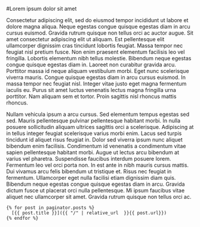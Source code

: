 #Lorem ipsum dolor sit amet

Consectetur adipiscing elit, sed do eiusmod tempor incididunt ut labore et dolore magna aliqua. Neque egestas congue quisque egestas diam in arcu cursus euismod. Gravida rutrum quisque non tellus orci ac auctor augue. Sit amet consectetur adipiscing elit ut aliquam. Est pellentesque elit ullamcorper dignissim cras tincidunt lobortis feugiat. Massa tempor nec feugiat nisl pretium fusce. Non enim praesent elementum facilisis leo vel fringilla. Lobortis elementum nibh tellus molestie. Bibendum neque egestas congue quisque egestas diam in. Laoreet non curabitur gravida arcu. Porttitor massa id neque aliquam vestibulum morbi. Eget nunc scelerisque viverra mauris. Congue quisque egestas diam in arcu cursus euismod. In massa tempor nec feugiat nisl. Integer vitae justo eget magna fermentum iaculis eu. Purus sit amet luctus venenatis lectus magna fringilla urna porttitor. Nam aliquam sem et tortor. Proin sagittis nisl rhoncus mattis rhoncus.

Nullam vehicula ipsum a arcu cursus. Sed elementum tempus egestas sed sed. Mauris pellentesque pulvinar pellentesque habitant morbi. In nulla posuere sollicitudin aliquam ultrices sagittis orci a scelerisque. Adipiscing at in tellus integer feugiat scelerisque varius morbi enim. Lacus sed turpis tincidunt id aliquet risus feugiat in. Dolor sed viverra ipsum nunc aliquet bibendum enim facilisis. Condimentum id venenatis a condimentum vitae sapien pellentesque habitant morbi. Augue ut lectus arcu bibendum at varius vel pharetra. Suspendisse faucibus interdum posuere lorem. Fermentum leo vel orci porta non. In est ante in nibh mauris cursus mattis. Dui vivamus arcu felis bibendum ut tristique et. Risus nec feugiat in fermentum. Ullamcorper eget nulla facilisi etiam dignissim diam quis. Bibendum neque egestas congue quisque egestas diam in arcu. Gravida dictum fusce ut placerat orci nulla pellentesque. Mi ipsum faucibus vitae aliquet nec ullamcorper sit amet. Gravida rutrum quisque non tellus orci ac.

```
{% for post in paginator.posts %}
  [{{ post.title }}]({{ "/" | relative_url  }}{{ post.url}})
{% endfor %}
```
